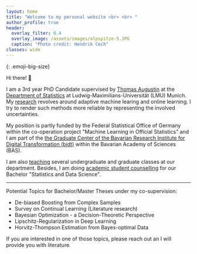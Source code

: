 ```yaml
---
layout: home
title: "Welcome to my personal website <br> <br> " 
author_profile: true
header:
  overlay_filter: 0.4
  overlay_image: /assets/images/alpspitze-5.JPG
  caption: "Photo credit: Hendrik Cech"
classes: wide
---
```

<style>
.emoji-big-size img {font-size: 8rem;}
</style>

{: .emoji-big-size}

Hi there! :wave: <br>


I am a 3rd year PhD Candidate supervised by [Thomas Augustin](https://scholar.google.de/citations?user=3N20m1kAAAAJ&hl=de) at the [Department of Statistics](https://www.statistik.uni-muenchen.de/index.html) at Ludwig-Maximilians-Universität (LMU) Munich. My [research](https://rodemann.github.io/_pages/research/) revolves around adaptive machine learing and online learning. I try to render such methods more reliable by representing the involved uncertainties. 

My position is partly funded by the Federal Statistical Office of Germany within the co-operation project "Machine Learning in Official Statistics" and I am part of the [the Graduate Center of the Bavarian Research Institute for Digital Transformation (bidt)](https://en.bidt.digital/person/julian-rodemann) within the Bavarian Academy of Sciences (BAS).

I am also [teaching](https://rodemann.github.io/_pages/teaching/) several undergraduate and graduate classes at our department. Besides, I am doing [academic student counselling](https://www.statistik.uni-muenchen.de/studium/beratung/index.html) for our Bachelor "Statistics and Data Science".  

---
Potential Topics for Bachelor/Master Theses under my co-supervision: 

* De-biased Boosting from Complex Samples
* Survey on Continual Learning (Literature research) 
* Bayesian Optimization - a Decision-Theoretic Perspective
* Lipschitz-Regularization in Deep Learning
* Horvitz-Thompson Estimation from Bayes-optimal Data 

If you are interested in one of those topics, please reach out an I will provide you with literature. 
 

